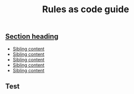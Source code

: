 <div class="case">
	<header>
		<h1>Rules as code guide</h1>
	</header>
		<div class="nsw-grid">
		<div class="nsw-col--quarter menu">
	<nav class="nsw-sidenav" aria-labelledby="sksm726ns side navigation">
    <div class="nsw-sidenav__header">
      <h2 id="sksm726ns" class="nsw-sidenav__heading">
        <a href="#" class="nsw-sidenav__heading-link">Section heading</a></h2>
    </div>
    <ul class="nsw-sidenav__list nsw-sidenav__list--level-1">
        <li class="nsw-sidenav__list-item ">
          <a href="#" class="nsw-sidenav__link ">
            Sibling content
          </a>
        </li>
        <li class="nsw-sidenav__list-item ">
          <a href="#" class="nsw-sidenav__link ">
            Sibling content
          </a>
        </li>
        <li class="nsw-sidenav__list-item has-active-children">
          <a href="#" class="nsw-sidenav__link is-current" aria-current="page">
            Sibling content
          </a>
        </li>
        <li class="nsw-sidenav__list-item ">
          <a href="#" class="nsw-sidenav__link ">
            Sibling content
          </a>
        </li>
        <li class="nsw-sidenav__list-item ">
          <a href="#" class="nsw-sidenav__link ">
            Sibling content
          </a>
        </li>
    </ul>
  </nav>
 </div>
 <div class="case">
 	<div class="nsw-grid">
		<div class="nsw-col--quarter">
			 <div class="panel">
				<h2>Test</h2>
			</div>
		</div>
	</div>
</div>
 
</div>



